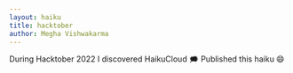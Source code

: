 ```yaml
---
layout: haiku
title: hacktober
author: Megha Vishwakarma
---
```


During Hacktober 2022
I discovered HaikuCloud  :right_anger_bubble:
Published this haiku  :smile:
